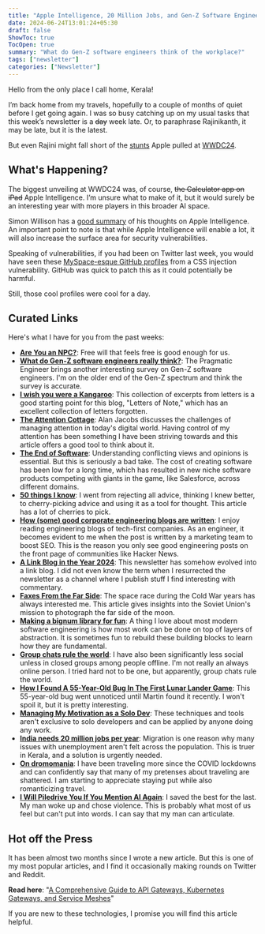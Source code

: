 ```yaml
---
title: "Apple Intelligence, 20 Million Jobs, and Gen-Z Software Engineers"
date: 2024-06-24T13:01:24+05:30
draft: false
ShowToc: true
TocOpen: true
summary: "What do Gen-Z software engineers think of the workplace?"
tags: ["newsletter"]
categories: ["Newsletter"]
---
```


Hello from the only place I call home, Kerala!

I’m back home from my travels, hopefully to a couple of months of quiet before I get going again. I was so busy catching up on my usual tasks that this week’s newsletter is a ~~day~~ week late. Or, to paraphrase Rajinikanth, it may be late, but it is the latest.

But even Rajini might fall short of the [stunts](https://www.youtube.com/watch?v=FVc6RlvJ1V0) Apple pulled at [WWDC24](https://www.youtube.com/watch?v=LtIWE4CCX5M).

## What's Happening?

The biggest unveiling at WWDC24 was, of course, ~~the Calculator app on iPad~~ Apple Intelligence. I’m unsure what to make of it, but it would surely be an interesting year with more players in this broader AI space.

Simon Willison has a [good summary](https://simonwillison.net/2024/Jun/10/apple-intelligence/) of his thoughts on Apple Intelligence. An important point to note is that while Apple Intelligence will enable a lot, it will also increase the surface area for security vulnerabilities.

Speaking of vulnerabilities, if you had been on Twitter last week, you would have seen these [MySpace-esque GitHub profiles](https://www.youtube.com/watch?v=6hxdhb0BE2U) from a CSS injection vulnerability. GitHub was quick to patch this as it could potentially be harmful.

Still, those cool profiles were cool for a day.

## Curated Links

Here's what I have for you from the past weeks:

- **[Are You an NPC?](https://www.youtube.com/watch?v=UebSfjmQNvs)**: Free will that feels free is good enough for us.
- **[What do Gen-Z software engineers really think?](https://newsletter.pragmaticengineer.com/p/genz-part-2)**: The Pragmatic Engineer brings another interesting survey on Gen-Z software engineers. I'm on the older end of the Gen-Z spectrum and think the survey is accurate.
- **[I wish you were a Kangaroo](https://news.lettersofnote.com/p/i-wish-you-were-a-kangaroo)**: This collection of excerpts from letters is a good starting point for this blog, "Letters of Note," which has an excellent collection of letters forgotten.
- **[The Attention Cottage](https://blog.ayjay.org/the-attention-cottage/)**: Alan Jacobs discusses the challenges of managing attention in today's digital world. Having control of my attention has been something I have been striving towards and this article offers a good tool to think about it.
- **[The End of Software](https://docs.google.com/document/d/103cGe8qixC7ZzFsRu5Ww2VEW5YgH9zQaiaqbBsZ1lcc/edit)**: Understanding conflicting views and opinions is essential. But this is seriously a bad take. The cost of creating software has been low for a long time, which has resulted in new niche software products competing with giants in the game, like Salesforce, across different domains.
- **[50 things I know](https://sashachapin.substack.com/p/50-things-i-know)**: I went from rejecting all advice, thinking I knew better, to cherry-picking advice and using it as a tool for thought. This article has a lot of cherries to pick.
- **[How (some) good corporate engineering blogs are written](https://danluu.com/corp-eng-blogs/)**: I enjoy reading engineering blogs of tech-first companies. As an engineer, it becomes evident to me when the post is written by a marketing team to boost SEO. This is the reason you only see good engineering posts on the front page of communities like Hacker News.
- **[A Link Blog in the Year 2024](https://laughingmeme.org//2024/06/08/a-link-blog-in-2024.html)**: This newsletter has somehow evolved into a link blog. I did not even know the term when I resurrected the newsletter as a channel where I publish stuff I find interesting with commentary.
- **[Faxes From the Far Side](https://www.damninteresting.com/faxes-from-the-far-side/)**: The space race during the Cold War years has always interested me. This article gives insights into the Soviet Union's mission to photograph the far side of the moon.
- **[Making a bignum library for fun](https://austinhenley.com/blog/bignum1.html)**: A thing I love about most modern software engineering is how most work can be done on top of layers of abstraction. It is sometimes fun to rebuild these building blocks to learn how they are fundamental.
- **[Group chats rule the world](https://x.com/sriramk/status/1792172077035770339)**: I have also been significantly less social unless in closed groups among people offline. I'm not really an always online person. I tried hard not to be one, but apparently, group chats rule the world.
- **[How I Found A 55-Year-Old Bug In The First Lunar Lander Game](https://martincmartin.com/2024/06/14/how-i-found-a-55-year-old-bug-in-the-first-lunar-lander-game/)**: This 55-year-old bug went unnoticed until Martin found it recently. I won't spoil it, but it is pretty interesting.
- **[Managing My Motivation as a Solo Dev](https://mbuffett.com/posts/maintaining-motivation/)**: These techniques and tools aren't exclusive to solo developers and can be applied by anyone doing any work.
- **[India needs 20 million jobs per year](https://www.nitinpai.in/2024/06/17/india-needs-20-million-jobs-per-year)**: Migration is one reason why many issues with unemployment aren't felt across the population. This is truer in Kerala, and a solution is urgently needed.
- **[On dromomania](https://sophiefuji.com/travels.html)**: I have been traveling more since the COVID lockdowns and can confidently say that many of my pretenses about traveling are shattered. I am starting to appreciate staying put while also romanticizing travel.
- **[I Will Piledrive You If You Mention AI Again](https://ludic.mataroa.blog/blog/i-will-fucking-piledrive-you-if-you-mention-ai-again/)**: I saved the best for the last. My man woke up and chose violence. This is probably what most of us feel but can't put into words. I can say that my man can articulate.

## Hot off the Press

It has been almost two months since I wrote a new article. But this is one of my most popular articles, and I find it occasionally making rounds on Twitter and Reddit.

**Read here**: "[A Comprehensive Guide to API Gateways, Kubernetes Gateways, and Service Meshes](https://navendu.me/posts/gateway-and-mesh/)"

If you are new to these technologies, I promise you will find this article helpful.
